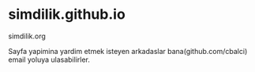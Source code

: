 # simdilik.github.io
simdilik.org

Sayfa yapimina yardim etmek isteyen arkadaslar bana(github.com/cbalci) email yoluya ulasabilirler.
